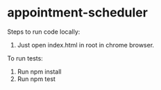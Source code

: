 # appointment-scheduler

Steps to run code locally:
1. Just open index.html in root in chrome browser.

To run tests:
1. Run npm install
2. Run npm test
